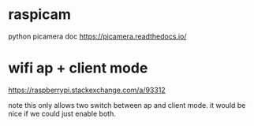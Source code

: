 # raspicam

python picamera doc https://picamera.readthedocs.io/

# wifi ap + client mode

https://raspberrypi.stackexchange.com/a/93312

note this only allows two switch between ap and client mode. it would be nice if we could just enable both.
